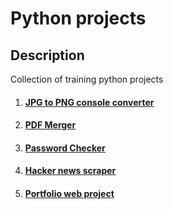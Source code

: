 # Python projects

## Description
Collection of training python projects

1. #### [JPG to PNG console converter](./jpg-to-png-converter/README.md)   
2. #### [PDF Merger](./pdf-merger/README.md)
3. #### [Password Checker](./password-checker/README.md)
4. #### [Hacker news scraper](./hacker-news-scraper/README.md)
5. #### [Portfolio web project](./portfolio/README.md)